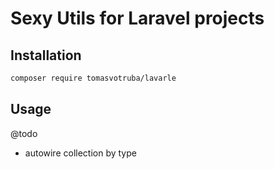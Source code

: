 # Sexy Utils for Laravel projects

## Installation

```bash
composer require tomasvotruba/lavarle
```

## Usage

@todo

* autowire collection by type
